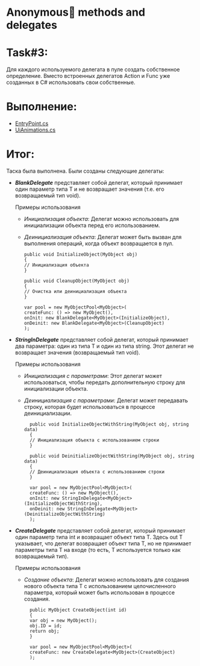 # Anonymous🥸 methods and delegates
# Task#3:
Для каждого используемого делегата в пуле создать собственное определение. Вместо встроенных делегатов Action и Func 
уже созданных в C# использовать свои собственные.

# Выполнение:
- [EntryPoint.cs](https://github.com/BashkaCoder/Unity_practice_2/blob/Task1/Assets/Scripts/EntryPoint.cs)
- [UiAnimations.cs](https://github.com/BashkaCoder/Unity_practice_2/blob/Task1/Assets/Scripts/UiAnimations.cs)

# Итог:
Таска была выполнена. Были созданы следующие делегаты:
* **_BlankDelegate_** представляет собой делегат, который принимает один параметр типа T и не возвращает значения (т.е. его возвращаемый тип void).

  Примеры использования
  * _Инициализация объекта_: Делегат можно использовать для инициализации объекта перед его использованием. 
  * _Деинициализация объекта_: Делегат может быть вызван для выполнения операций, когда объект возвращается в пул.

        public void InitializeObject(MyObject obj)
        {
        // Инициализация объекта
        }
        
        public void CleanupObject(MyObject obj)
        {
        // Очистка или деинициализация объекта
        }
        
        var pool = new MyObjectPool<MyObject>(
        createFunc: () => new MyObject(),
        onInit: new BlankDelegate<MyObject>(InitializeObject),
        onDeinit: new BlankDelegate<MyObject>(CleanupObject)
        );
* **_StringInDelegate_** представляет собой делегат, который принимает два параметра: один из типа T и один из типа string. Этот делегат не возвращает значения (возвращаемый тип void).

  Примеры использования
  * _Инициализация с параметрами_: Этот делегат может использоваться, чтобы передать дополнительную строку для инициализации объекта.
  * _Деинициализация с параметрами_: Делегат может передавать строку, которая будет использоваться в процессе деинициализации.

          public void InitializeObjectWithString(MyObject obj, string data)
          {
          // Инициализация объекта с использованием строки
          }
          
          public void DeinitializeObjectWithString(MyObject obj, string data)
          {
          // Деинициализация объекта с использованием строки
          }
          
          var pool = new MyObjectPool<MyObject>(
          createFunc: () => new MyObject(),
          onInit: new StringInDelegate<MyObject>(InitializeObjectWithString),
          onDeinit: new StringInDelegate<MyObject>(DeinitializeObjectWithString)
          );

* **_CreateDelegate_** представляет собой делегат, который принимает один параметр типа int и возвращает объект типа T. Здесь out T указывает, что делегат возвращает объект типа T, но не принимает параметры типа T на входе (то есть, T используется только как возвращаемый тип).

  Примеры использования
  * _Создание объекта_: Делегат можно использовать для создания нового объекта типа T с использованием целочисленного параметра, который может быть использован в процессе создания.

          public MyObject CreateObject(int id)
          {
          var obj = new MyObject();
          obj.ID = id;
          return obj;
          }
        
          var pool = new MyObjectPool<MyObject>(
          createFunc: new CreateDelegate<MyObject>(CreateObject)
          );